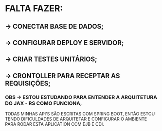 # FALTA FAZER:


## -> CONECTAR BASE DE DADOS;
## -> CONFIGURAR DEPLOY E SERVIDOR;
## -> CRIAR TESTES UNITÁRIOS;
## -> CRONTOLLER PARA RECEPTAR AS REQUISIÇÕES;


### OBS -> ESTOU ESTUDANDO PARA ENTENDER A ARQUITETURA DO JAX - RS COMO FUNCIONA, 
TODAS MINHAS API'S SÃO ESCRITAS COM SPRING BOOT, ENTÃO ESTOU TENDO DIFICULDADES DE ARQUITETAR E CONFIGURAR O AMBIENTE PARA RODAR ESTA APLICATION COM EJB E CDI.
